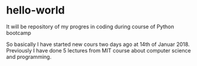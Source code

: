 # hello-world
It will be repository of my progres in coding during course of Python bootcamp


So basically I have started new cours two days ago at 14th of Januar 2018. Previously I have done 5 lectures from MIT course about computer science and programming.
